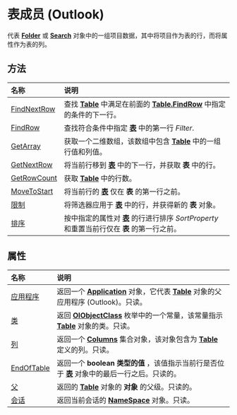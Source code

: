 
# 表成员 (Outlook)


代表  **[Folder](3cf6cda8-6d70-666e-2643-9d9c5b9cacfc.md)** 或 **[Search](226a5d49-3caf-90dd-725c-265404d1939f.md)** 对象中的一组项目数据，其中将项目作为表的行，而将属性作为表的列。


## 方法



|**名称**|**说明**|
|:-----|:-----|
|[FindNextRow](e09019ca-e4bb-2597-7b9e-a56c1b5fce6c.md)|查找  **[Table](0affaafd-93fe-227a-acee-e09a86cadc20.md)** 中满足在前面的 **[Table.FindRow](5722cf58-d026-007a-558f-90b73bad920d.md)** 中指定的条件的下一行。|
|[FindRow](5722cf58-d026-007a-558f-90b73bad920d.md)|查找符合条件中指定 **[表](0affaafd-93fe-227a-acee-e09a86cadc20.md)** 中的第一行 _Filter_.|
|[GetArray](2594bb2e-290f-8e88-52d1-cd2b2191bbe3.md)|获取一个二维数组，该数组中包含  **[Table](0affaafd-93fe-227a-acee-e09a86cadc20.md)** 中的一组行值和列值。|
|[GetNextRow](e01ddaa0-a869-2f52-5e46-84d4d4090e61.md)|将当前行移到 **[表](0affaafd-93fe-227a-acee-e09a86cadc20.md)** 中的下一行，并获取 **表** 中的行。|
|[GetRowCount](06014c43-700a-8502-bad7-b3f93a22e870.md)|获取  **[Table](0affaafd-93fe-227a-acee-e09a86cadc20.md)** 中的行数。|
|[MoveToStart](af499471-dd21-9374-7399-3ce977368015.md)|将当前行的 **[表](0affaafd-93fe-227a-acee-e09a86cadc20.md)** 仅在 **表** 的第一行之前。|
|[限制](ecdd30f6-e12c-8025-3ded-592d2fad2bb8.md)|将筛选器应用于 **[表](0affaafd-93fe-227a-acee-e09a86cadc20.md)** 中的行，并获得新的 **表** 对象。|
|[排序](4e4867c2-27b8-f920-59ce-b60116d22054.md)|按中指定的属性对 **[表](0affaafd-93fe-227a-acee-e09a86cadc20.md)** 的行进行排序 _SortProperty_ 和重置当前行仅在 **表** 的第一行之前。|

## 属性



|**名称**|**说明**|
|:-----|:-----|
|[应用程序](10e7611e-e3b3-a07c-da85-f8c270a37212.md)|返回一个  **[Application](797003e7-ecd1-eccb-eaaf-32d6ddde8348.md)** 对象，它代表 **[Table](0affaafd-93fe-227a-acee-e09a86cadc20.md)** 对象的父应用程序 (Outlook)。只读。|
|[类](bea314b0-9db9-ac67-a897-49e619da1066.md)|返回  **[OlObjectClass](33d724b3-df3c-2a7f-a80f-93b66d96f588.md)** 枚举中的一个常量，该常量指示 **[Table](0affaafd-93fe-227a-acee-e09a86cadc20.md)** 对象的类。只读。|
|[列](57005ab1-ad49-296d-5b34-24dfd8f0987f.md)|返回一个  **[Columns](628bf0cf-4ee8-5e5c-09d7-89d7adf256ca.md)** 集合对象，该对象包含为 **[Table](0affaafd-93fe-227a-acee-e09a86cadc20.md)** 定义的列。只读。|
|[EndOfTable](8c185230-65ce-1b66-7b63-8de3533dea86.md)|返回一个 **boolean 类型的值** ，该值指示当前行是否位于 **[表](0affaafd-93fe-227a-acee-e09a86cadc20.md)** 对象中的最后一行之后。只读的。|
|[父](1c6a54ac-ba4d-72a2-0871-a3522582dbde.md)|返回的 **[Table](0affaafd-93fe-227a-acee-e09a86cadc20.md)** 对象的 **对象** 的父级。只读的。|
|[会话](8a17876d-6637-f30b-6c0f-32cfc8b77d51.md)|返回当前会话的  **[NameSpace](f0dcaa19-07f5-5d42-a3bf-2e42b7885644.md)** 对象。只读。|

